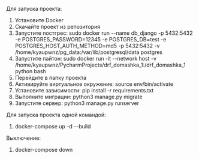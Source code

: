 Для запуска проекта:
1. Установите Docker
2. Скачайте проект из репозитория
3. Запустите постгрес: sudo docker run --name db_django -p 5432:5432 -e POSTGRES_PASSWORD=12345 -e POSTGRES_DB=test -e POSTGRES_HOST_AUTH_METHOD=md5 -p 5432:5432 -v /home/kyaupwnz/pg_data:/var/lib/postgresql/data postgres
4. Запустите пайтон: sudo docker run -it --network host -v /home/kyaupwnz/PycharmProjects/drf_domashka_1:/drf_domashka_1 python bash
5. Перейдите в папку проекта
6. Активируйте виртуальное  окружение: source env/bin/activate
7. Установите зависимости: pip install -r requirements.txt
8. Выполните миграции: python3 manage.py migrate
9. Запустите сервер: python3 manage.py runserver


Для запуска проекта одной командой:
1. docker-compose up -d --build

Выключение:
1. docker-compose down
